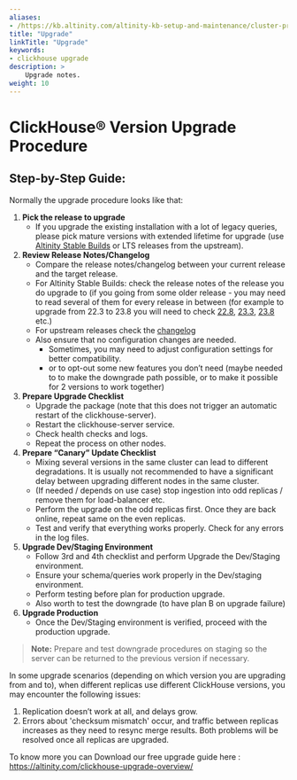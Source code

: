 ```yaml
---
aliases:
- /https://kb.altinity.com/altinity-kb-setup-and-maintenance/cluster-production-configuration-guide/version-upgrades/
title: "Upgrade"
linkTitle: "Upgrade"
keywords:
- clickhouse upgrade
description: >
    Upgrade notes.
weight: 10
---
```


# ClickHouse® Version Upgrade Procedure

## Step-by-Step Guide:

Normally the upgrade procedure looks like that:

1) **Pick the release to upgrade**
   - If you upgrade the existing installation with a lot of legacy queries, please pick mature versions with extended lifetime for upgrade (use [Altinity Stable Builds](https://docs.altinity.com/altinitystablebuilds/) or LTS releases from the upstream).
2) **Review Release Notes/Changelog**
   - Compare the release notes/changelog between your current release and the target release.
   - For Altinity Stable Builds: check the release notes of the release you do upgrade to (if you going from some older release - you may need to read several of them for every release in between (for example to upgrade from 22.3 to 23.8  you will need to check [22.8](https://docs.altinity.com/releasenotes/altinity-stable-release-notes/22.8/),
   [23.3](https://docs.altinity.com/releasenotes/altinity-stable-release-notes/23.3/), 
   [23.8](https://docs.altinity.com/releasenotes/altinity-stable-release-notes/23.8/)  etc.)
   - For upstream releases check the [changelog](https://github.com/ClickHouse/ClickHouse/blob/master/CHANGELOG.md)
   - Also ensure that no configuration changes are needed.
       - Sometimes, you may need to adjust configuration settings for better compatibility.
       - or to opt-out some new features you don’t need (maybe needed to to make the downgrade path possible, or to make it possible for 2 versions to work together)
3) **Prepare Upgrade Checklist**
   - Upgrade the package (note that this does not trigger an automatic restart of the clickhouse-server).
   - Restart the clickhouse-server service.
   - Check health checks and logs.
   - Repeat the process on other nodes.
4) **Prepare “Canary” Update Checklist**
   - Mixing several versions in the same cluster can lead to different degradations. It is usually not recommended to have a significant delay between upgrading different nodes in the same cluster.
   - (If needed / depends on use case) stop ingestion into odd replicas / remove them for load-balancer etc.
   - Perform the upgrade on the odd replicas first. Once they are back online, repeat same on the even replicas.
   - Test and verify that everything works properly. Check for any errors in the log files.
5) **Upgrade Dev/Staging Environment**
   - Follow 3rd and 4th checklist and perform Upgrade the Dev/Staging environment. 
   - Ensure your schema/queries work properly in the Dev/staging environment.
   - Perform testing before plan for production upgrade.
   - Also worth to test the downgrade (to have plan B on upgrade failure)
6) **Upgrade Production**
    - Once the Dev/Staging environment is verified, proceed with the production upgrade.

> **Note:**  Prepare and test downgrade procedures on staging so the server can be returned to the previous version if necessary.

In some upgrade scenarios (depending on which version you are upgrading from and to), when different replicas use different ClickHouse versions, you may encounter the following issues:

1. Replication doesn’t work at all, and delays grow.
2. Errors about 'checksum mismatch' occur, and traffic between replicas increases as they need to resync merge results.
Both problems will be resolved once all replicas are upgraded.

To know more you can Download our free upgrade guide here : https://altinity.com/clickhouse-upgrade-overview/

